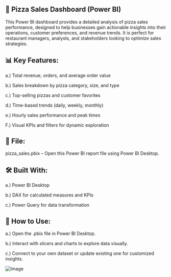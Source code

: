 ## 🍕 Pizza Sales Dashboard (Power BI)
This Power BI dashboard provides a detailed analysis of pizza sales performance, designed to help businesses gain actionable insights into their operations, customer preferences, and revenue trends. It is perfect for restaurant managers, analysts, and stakeholders looking to optimize sales strategies.

## 📊 Key Features:
  a.) Total revenue, orders, and average order value

  b.) Sales breakdown by pizza category, size, and type

  c.) Top-selling pizzas and customer favorites

  d.) Time-based trends (daily, weekly, monthly)

  e.) Hourly sales performance and peak times

F.) Visual KPIs and filters for dynamic exploration

## 📁 File:
pizza_sales.pbix – Open this Power BI report file using Power BI Desktop.

## 🛠️ Built With:
  a.) Power BI Desktop

  b.) DAX for calculated measures and KPIs

  c.) Power Query for data transformation

## 📌 How to Use:
  a.) Open the .pbix file in Power BI Desktop.

  b.) Interact with slicers and charts to explore data visually.

  c.) Connect to your own dataset or update existing one for customized insights.

  ![Image](https://github.com/user-attachments/assets/b16a15cf-fdf3-44b2-89a5-df0376280bf0)
